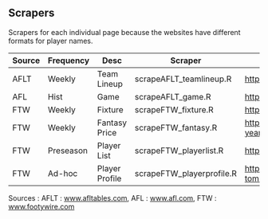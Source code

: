 ## Scrapers 
Scrapers for each individual page because the websites have different formats for player names.

|Source | Frequency | Desc | Scraper | Link |   
|--- |--- |--- |--- | --- |   
|AFLT | Weekly | Team Lineup | scrapeAFLT_teamlineup.R | https://www.afl.com.au/match-centre/2012/1/gws-v-syd |  
|AFL | Hist | Game | scrapeAFLT_game.R | https://afltables.com/afl/stats/biglists/bg3.txt |   
|FTW | Weekly | Fixture | scrapeFTW_fixture.R | https://www.footywire.com/afl/footy/ft_match_list?year=2017 |   
|FTW | Weekly | Fantasy Price | scrapeFTW_fantasy.R | https://www.footywire.com/afl/footy/dream_team_round?year=2019&round=1&p=DE&s=T |  
|FTW | Preseason | Player List | scrapeFTW_playerlist.R | https://www.footywire.com/afl/footy/dream_team_breakevens |   
|FTW | Ad-hoc | Player Profile | scrapeFTW_playerprofile.R | https://www.footywire.com/afl/footy/pr-hawthorn-hawks--tom-mitchell |   

Sources :
AFLT : www.afltables.com, AFL : www.afl.com, FTW : www.footywire.com

